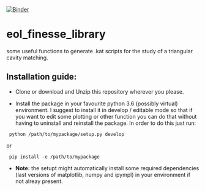 [![Binder](https://mybinder.org/badge.svg)](https://mybinder.org/v2/gh/mikelovskij/eol_finesse_library/python3.4support)

# eol_finesse_library
some useful functions to generate .kat scripts for the study of a triangular cavity matching.

## Installation guide: 
* Clone or download and Unzip this repository wherever you please.

* Install the package in your favourite python 3.6 (possibly virtual) environment. I suggest to install it in develop / editable mode so that if you want to edit some plotting or other function you can do that without having to uninstall and reinstall the package. In order to do this just run: 

``` python /path/to/mypackage/setup.py develop```

or

``` pip install -e /path/to/mypackage```


* **Note:** the setupt might automatically install some required dependencies (last versions of matplotlib, numpy and ipympl) in your environment if not alreay present.  
